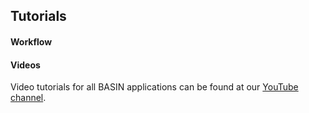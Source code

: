 ## Tutorials

#### Workflow

#### Videos

Video tutorials for all BASIN applications can be found at our [YouTube channel](https://www.youtube.com/channel/UCGe9s37qZSgvufQNPnAcyCw).
